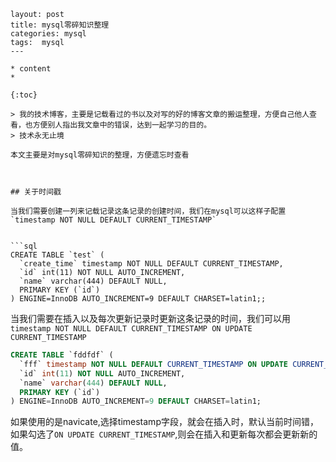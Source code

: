 
```---
layout: post
title: mysql零碎知识整理
categories: mysql
tags:  mysql
---

* content
* 

{:toc}

> 我的技术博客，主要是记载看过的书以及对写的好的博客文章的搬运整理，方便自己他人查看，也方便别人指出我文章中的错误，达到一起学习的目的。
> 技术永无止境

本文主要是对mysql零碎知识的整理，方便遗忘时查看



## 关于时间戳

当我们需要创建一列来记载记录这条记录的创建时间，我们在mysql可以这样子配置`timestamp NOT NULL DEFAULT CURRENT_TIMESTAMP`


```sql
CREATE TABLE `test` (
  `create_time` timestamp NOT NULL DEFAULT CURRENT_TIMESTAMP,
  `id` int(11) NOT NULL AUTO_INCREMENT,
  `name` varchar(444) DEFAULT NULL,
  PRIMARY KEY (`id`)
) ENGINE=InnoDB AUTO_INCREMENT=9 DEFAULT CHARSET=latin1;;

```

当我们需要在插入以及每次更新记录时更新这条记录的时间，我们可以用`timestamp NOT NULL DEFAULT CURRENT_TIMESTAMP ON UPDATE CURRENT_TIMESTAMP`


```sql
CREATE TABLE `fddfdf` (
  `fff` timestamp NOT NULL DEFAULT CURRENT_TIMESTAMP ON UPDATE CURRENT_TIMESTAMP,
  `id` int(11) NOT NULL AUTO_INCREMENT,
  `name` varchar(444) DEFAULT NULL,
  PRIMARY KEY (`id`)
) ENGINE=InnoDB AUTO_INCREMENT=9 DEFAULT CHARSET=latin1;

```


如果使用的是navicate,选择timestamp字段，就会在插入时，默认当前时间错，如果勾选了`ON UPDATE CURRENT_TIMESTAMP`,则会在插入和更新每次都会更新新的值。

